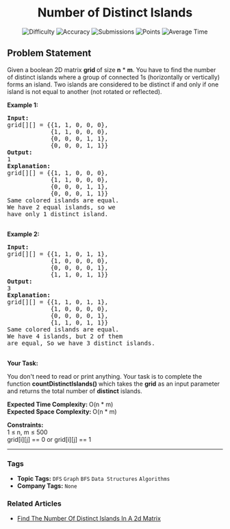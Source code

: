 <h1 align="center">Number of Distinct Islands</h1>

<p align="center">
  <img alt="Difficulty" title="Difficulty" src="https://custom-icon-badges.demolab.com/badge/Difficulty: Medium-1F222E?style=for-the-badge&logoColor=white&logo=fire"/>
  <img alt="Accuracy" title="Accuracy" src="https://custom-icon-badges.demolab.com/badge/Accuracy: 62.29%25-1F222E?style=for-the-badge&logoColor=white&logo=target"/>
  <img alt="Submissions" title="Submissions" src="https://custom-icon-badges.demolab.com/badge/Submissions: 107K+-1F222E?style=for-the-badge&logoColor=white&logo=repo"/>
  <img alt="Points" title="Points" src="https://custom-icon-badges.demolab.com/badge/Points: 4-1F222E?style=for-the-badge&logoColor=white&logo=award"/>
  <img alt="Average Time" title="Average Time" src="https://custom-icon-badges.demolab.com/badge/Average%20Time: 20m-1F222E?style=for-the-badge&logoColor=white&logo=clock"/>
</p>

## Problem Statement

Given a boolean 2D matrix <b>grid </b>of size <b>n</b> * <b>m</b>. You have to find the number of distinct islands where a group of connected 1s (horizontally or vertically) forms an island. Two islands are considered to be distinct if and only if one island is not equal to another (not rotated or reflected).

<b>Example 1:</b>

<pre><b>Input:</b>
grid[][] = {{1, 1, 0, 0, 0},
            {1, 1, 0, 0, 0},
            {0, 0, 0, 1, 1},
            {0, 0, 0, 1, 1}}
<b>Output:</b>
1
<b>Explanation:</b>
grid[][] = {{1, 1, 0, 0, 0}, 
            {1, 1, 0, 0, 0}, 
            {0, 0, 0, 1, 1}, 
            {0, 0, 0, 1, 1}}
Same colored islands are equal.
We have 2 equal islands, so we 
have only 1 distinct island.

</pre>

<b>Example 2:</b>

<pre><b>Input:</b>
grid[][] = {{1, 1, 0, 1, 1},
            {1, 0, 0, 0, 0},
            {0, 0, 0, 0, 1},
            {1, 1, 0, 1, 1}}
<b>Output:</b>
3
<b>Explanation:
</b>grid[][] = {{1, 1, 0, 1, 1}, 
            {1, 0, 0, 0, 0}, 
            {0, 0, 0, 0, 1}, 
            {1, 1, 0, 1, 1}}
Same colored islands are equal.
We have 4 islands, but 2 of them
are equal, So we have 3 distinct islands.

</pre>

<b>Your Task:</b>

You don't need to read or print anything. Your task is to complete the function <b>countDistinctIslands() </b>which takes the <b>grid</b> as an input parameter and returns the total number of <b>distinct</b> islands.

<b>Expected Time Complexity: </b>O(n * m)<br>
<b>Expected Space Complexity: </b>O(n * m)

<b>Constraints:</b><br>
1 ≤ n, m ≤ 500<br>
grid[i][j] == 0 or grid[i][j] == 1


<hr>

### Tags
- **Topic Tags:** `DFS` `Graph` `BFS` `Data Structures` `Algorithms`
- **Company Tags:** `None`

### Related Articles
- [Find The Number Of Distinct Islands In A 2d Matrix](https://www.geeksforgeeks.org/find-the-number-of-distinct-islands-in-a-2d-matrix/)

